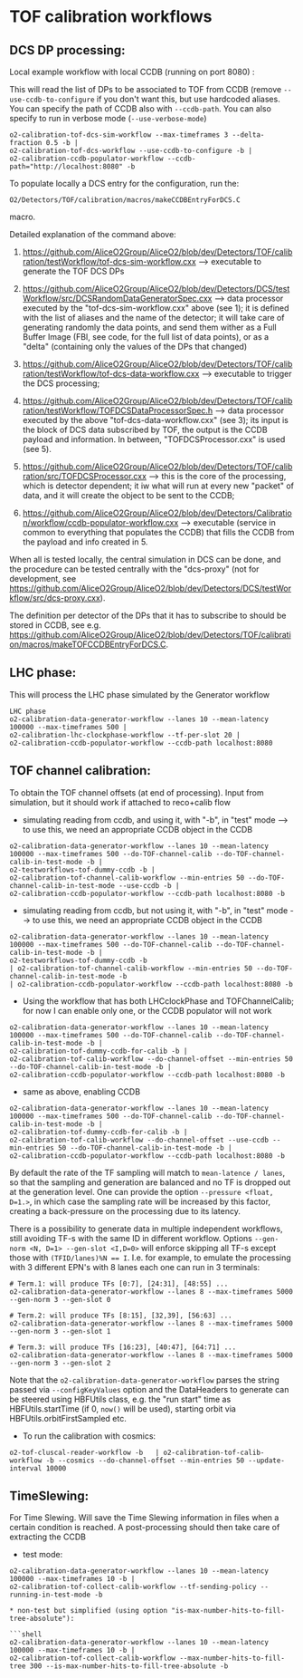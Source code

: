 <!-- doxy
\page refDetectorsTOFtestWorkflow testWorkflow
/doxy -->

# TOF calibration workflows

## DCS DP processing:

Local example workflow with local CCDB (running on port 8080) :

This will read the list of DPs to be associated to TOF from CCDB (remove
`--use-ccdb-to-configure` if you don't want this, but use hardcoded
aliases. You can specify the path of CCDB also with `--ccdb-path`.
You can also specify to run in verbose mode (`--use-verbose-mode`)

```shell
o2-calibration-tof-dcs-sim-workflow --max-timeframes 3 --delta-fraction 0.5 -b |
o2-calibration-tof-dcs-workflow --use-ccdb-to-configure -b |
o2-calibration-ccdb-populator-workflow --ccdb-path="http://localhost:8080" -b
```
To populate locally a DCS entry for the configuration, run the:

`O2/Detectors/TOF/calibration/macros/makeCCDBEntryForDCS.C`

macro.

Detailed explanation of the command above:

1. https://github.com/AliceO2Group/AliceO2/blob/dev/Detectors/TOF/calibration/testWorkflow/tof-dcs-sim-workflow.cxx --> executable to generate the TOF DCS DPs

1. https://github.com/AliceO2Group/AliceO2/blob/dev/Detectors/DCS/testWorkflow/src/DCSRandomDataGeneratorSpec.cxx --> data processor executed by the "tof-dcs-sim-workflow.cxx" above (see 1); it is defined with the list of aliases and the name of the detector; it will take care of generating randomly the data points, and send them wither as a Full Buffer Image (FBI, see code, for the full list of data points), or as a "delta" (containing only the values of the DPs that changed)

1. https://github.com/AliceO2Group/AliceO2/blob/dev/Detectors/TOF/calibration/testWorkflow/tof-dcs-data-workflow.cxx --> executable to trigger the DCS processing;

1. https://github.com/AliceO2Group/AliceO2/blob/dev/Detectors/TOF/calibration/testWorkflow/TOFDCSDataProcessorSpec.h --> data processor executed by the above "tof-dcs-data-workflow.cxx" (see 3); its input is the block of DCS data subscribed by TOF, the output is the CCDB payload and information. In between, "TOFDCSProcessor.cxx" is used (see 5).

1. https://github.com/AliceO2Group/AliceO2/blob/dev/Detectors/TOF/calibration/src/TOFDCSProcessor.cxx --> this is the core of the processing, which is detector dependent; it iw what will run at every new "packet" of data, and it will create the object to be sent to the CCDB;

1. https://github.com/AliceO2Group/AliceO2/blob/dev/Detectors/Calibration/workflow/ccdb-populator-workflow.cxx --> executable (service in common to everything that populates the CCDB) that fills the CCDB from the payload and info created in 5.

When all is tested locally, the central simulation in DCS can be done, and the procedure can be tested centrally with the "dcs-proxy" (not for development, see https://github.com/AliceO2Group/AliceO2/blob/dev/Detectors/DCS/testWorkflow/src/dcs-proxy.cxx).

The definition per detector of the DPs that it has to subscribe to should be stored in CCDB, see e.g. https://github.com/AliceO2Group/AliceO2/blob/dev/Detectors/TOF/calibration/macros/makeTOFCCDBEntryForDCS.C.

## LHC phase:

This will process the LHC phase simulated by the Generator workflow

```shell
LHC phase
o2-calibration-data-generator-workflow --lanes 10 --mean-latency 100000 --max-timeframes 500 |
o2-calibration-lhc-clockphase-workflow --tf-per-slot 20 |
o2-calibration-ccdb-populator-workflow --ccdb-path localhost:8080
```

## TOF channel calibration:

To obtain the TOF channel offsets (at end of processing). Input from simulation, but it should work if attached to reco+calib flow

* simulating reading from ccdb, and using it, with "-b", in "test" mode --> to use this, we need an appropriate CCDB object in the CCDB

```shell
o2-calibration-data-generator-workflow --lanes 10 --mean-latency 100000 --max-timeframes 500 --do-TOF-channel-calib --do-TOF-channel-calib-in-test-mode -b |
o2-testworkflows-tof-dummy-ccdb -b |
o2-calibration-tof-channel-calib-workflow --min-entries 50 --do-TOF-channel-calib-in-test-mode --use-ccdb -b |
o2-calibration-ccdb-populator-workflow --ccdb-path localhost:8080 -b
```

* simulating reading from ccdb, but not using it, with "-b", in "test" mode --> to use this, we need an appropriate CCDB object in the CCDB

```
o2-calibration-data-generator-workflow --lanes 10 --mean-latency 100000 --max-timeframes 500 --do-TOF-channel-calib --do-TOF-channel-calib-in-test-mode -b |
o2-testworkflows-tof-dummy-ccdb -b
| o2-calibration-tof-channel-calib-workflow --min-entries 50 --do-TOF-channel-calib-in-test-mode -b
| o2-calibration-ccdb-populator-workflow --ccdb-path localhost:8080 -b
```

* Using the workflow that has both LHCclockPhase and TOFChannelCalib; for now I can enable only one, or the CCDB populator will not work

```shell
o2-calibration-data-generator-workflow --lanes 10 --mean-latency 100000 --max-timeframes 500 --do-TOF-channel-calib --do-TOF-channel-calib-in-test-mode -b |
o2-calibration-tof-dummy-ccdb-for-calib -b |
o2-calibration-tof-calib-workflow --do-channel-offset --min-entries 50 --do-TOF-channel-calib-in-test-mode -b |
o2-calibration-ccdb-populator-workflow --ccdb-path localhost:8080 -b
```
* same as above, enabling CCDB

```shell
o2-calibration-data-generator-workflow --lanes 10 --mean-latency 100000 --max-timeframes 500 --do-TOF-channel-calib --do-TOF-channel-calib-in-test-mode -b |
o2-calibration-tof-dummy-ccdb-for-calib -b |
o2-calibration-tof-calib-workflow --do-channel-offset --use-ccdb --min-entries 50 --do-TOF-channel-calib-in-test-mode -b |
o2-calibration-ccdb-populator-workflow --ccdb-path localhost:8080 -b
```

By default the rate of the TF sampling will match to `mean-latence / lanes`, so that the sampling and generation are balanced and no TF is dropped out at the generation level.
One can provide the option `--pressure <float, D=1.>`, in which case the sampling rate will be increased by this factor, creating a back-pressure on the processing due to its latency.

There is a possibility to generate data in multiple independent workflows, still avoiding TF-s with the same ID in different workflow. Options `--gen-norm <N, D=1> --gen-slot <I,D=0>` will
enforce skipping all TF-s except those with ``(TFID/lanes)%N == I``. I.e. for example, to emulate the processing with 3 different EPN's with 8 lanes each one can run in 3 terminals:

```shell
# Term.1: will produce TFs [0:7], [24:31], [48:55] ...
o2-calibration-data-generator-workflow --lanes 8 --max-timeframes 5000 --gen-norm 3 --gen-slot 0

# Term.2: will produce TFs [8:15], [32,39], [56:63] ...
o2-calibration-data-generator-workflow --lanes 8 --max-timeframes 5000 --gen-norm 3 --gen-slot 1

# Term.3: will produce TFs [16:23], [40:47], [64:71] ...
o2-calibration-data-generator-workflow --lanes 8 --max-timeframes 5000 --gen-norm 3 --gen-slot 2
```

Note that the `o2-calibration-data-generator-workflow` parses the string passed via `--configKeyValues` option and the DataHeaders to generate can be steered using HBFUtils class,
e.g. the "run start" time as HBFUtils.startTime (if 0, `now()` will be used), starting orbit via HBFUtils.orbitFirstSampled etc.

* To run the calibration with cosmics:

```shell
o2-tof-cluscal-reader-workflow -b   | o2-calibration-tof-calib-workflow -b --cosmics --do-channel-offset --min-entries 50 --update-interval 10000
```

## TimeSlewing:

For Time Slewing. Will save the Time Slewing information in files when a certain condition is reached. A post-processing
should then take care of extracting the CCDB

* test mode:

``` shell
o2-calibration-data-generator-workflow --lanes 10 --mean-latency 100000 --max-timeframes 10 -b |
o2-calibration-tof-collect-calib-workflow --tf-sending-policy --running-in-test-mode -b

* non-test but simplified (using option "is-max-number-hits-to-fill-tree-absolute"):

```shell
o2-calibration-data-generator-workflow --lanes 10 --mean-latency 100000 --max-timeframes 10 -b |
o2-calibration-tof-collect-calib-workflow --max-number-hits-to-fill-tree 300 --is-max-number-hits-to-fill-tree-absolute -b
```
